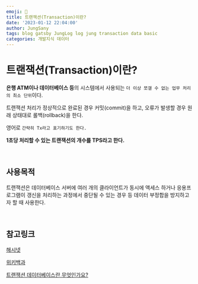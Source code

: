 ```yaml
---
emoji: 💾
title: 트랜잭션(Transaction)이란?
date: '2023-01-12 22:04:00'
author: JungSany
tags: blog gatsby JungLog log jung transaction data basic
categories: 개발지식 데이터
---
```


# 트랜잭션(Transaction)이란?

**은행 ATM이나 데이터베이스 등**의 시스템에서 사용되는 `더 이상 쪼갤 수 없는 업무 처리의 최소 단위`이다.

트랜잭션 처리가 정상적으로 완료된 경우 커밋(commit)을 하고, 오류가 발생할 경우 원래 상태대로 롤백(rollback)을 한다.

영어로 `간략히 Tx라고 표기하기도 한다.`

**1초당 처리할 수 있는 트랜잭션의 개수를 TPS라고 한다.**

<br/>

## 사용목적

트랜잭션은 데이터베이스 서버에 여러 개의 클라이언트가 동시에 액세스 하거나 응용프로그램이 갱신을 처리하는 과정에서 중단될 수 있는 경우 등 데이터 부정합을 방지하고자 할 때 사용한다.

<br/>

## 참고링크

[해시넷](http://wiki.hash.kr/index.php/%ED%8A%B8%EB%9E%9C%EC%9E%AD%EC%85%98)

[위키백과](https://ko.wikipedia.org/wiki/%ED%8A%B8%EB%9E%9C%EC%9E%AD%EC%85%98)

[트랜잭션 데이터베이스란 무엇인가요?](https://cloud.google.com/learn/what-are-transactional-databases?hl=ko)

<br/>

```toc

```
